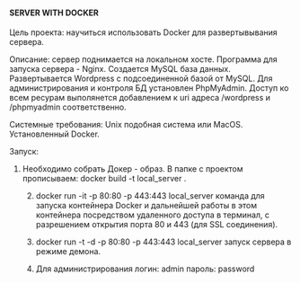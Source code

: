 #### SERVER WITH DOCKER ####

Цель проекта: научиться использовать Docker для развертывывания сервера.

Описание: сервер поднимается на локальном хосте. Программа для запуска сервера - Nginx. Создается MySQL база данных.
Развертывается Wordpress с подсоединенной базой от MySQL. Для администрирования и контроля БД установлен PhpMyAdmin.
Доступ ко всем ресурам выполянется добавлением к uri адреса /wordpress и  /phpmyadmin соответственно.

Системные требования: Unix подобная система или MacOS. Установленный Docker.

Запуск: 
1. Необходимо собрать Докер - образ. В папке с проектом прописываем: docker build -t local_server . 
	
	2. docker run -it -p 80:80 -p 443:443 local_server команда для запуска контейнера Docker и дальнейшей работы
	в этом контейнера посредством удаленного доступа в терминал, с разрешением открытия порта 80 и 443 (для SSL соединения).
	
	3. docker run -t -d -p 80:80 -p 443:443 local_server запуск сервера в режиме демона.
	
	4. Для администрирования логин: admin пароль: password
